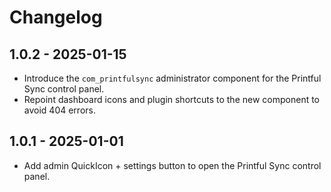 # Changelog

## 1.0.2 - 2025-01-15
- Introduce the `com_printfulsync` administrator component for the Printful Sync control panel.
- Repoint dashboard icons and plugin shortcuts to the new component to avoid 404 errors.

## 1.0.1 - 2025-01-01
- Add admin QuickIcon + settings button to open the Printful Sync control panel.
